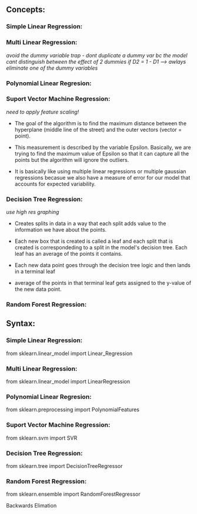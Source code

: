 ## Concepts:

### Simple Linear Regression:

  
  
### Multi Linear Regression:

*avoid the dummy variable trap - dont duplicate a dummy var bc the model cant distinguish between the effect of 2 dummies if D2 = 1 - D1 --> awlays eliminate one of the dummy variables*

### Polynomial Linear Regresion:

### Suport Vector Machine Regression:

  *need to apply feature scaling!*
  
 - The goal of the algorithm is to find the maximum distance between the hyperplane (middle line of the street) and the outer vectors (vector = point). 
 
 - This measurement is described by the variable Epsilon. Basically, we are trying to find the maximum value of Epsilon so that it can capture all the points but the algorithm will ignore the outliers. 
 
 - It is basically like using multiple linear regressions or multiple gaussian regressions becasue we also have a measure of error for our model that accounts for expected variability.

### Decision Tree Regression:

  *use high res graphing*

  - Creates splits in data in a way that each split adds value to the information we have about the points. 
  
  - Each new box that is created is called a leaf and each split that is created is correspondeding to a split in the model's decision tree. Each leaf has an average of the points it contains. 
  
  - Each new data point goes through the decision tree logic and then lands in a terminal leaf
  
  - average of the points in that terminal leaf gets assigned to the y-value of the new data point.

### Random Forest Regression:


## Syntax:

### Simple Linear Regression:

  from sklearn.linear_model import Linear_Regression

### Multi Linear Regression:

  from sklearn.linear_model import LinearRegression  

### Polynomial Linear Regresion:

  from sklearn.preprocessing import PolynomialFeatures

### Suport Vector Machine Regression:

  from sklearn.svm import SVR

### Decision Tree Regression:

  from sklearn.tree import DecisionTreeRegressor

### Random Forest Regression:

  from sklearn.ensemble import RandomForestRegressor  




Backwards Elimation

